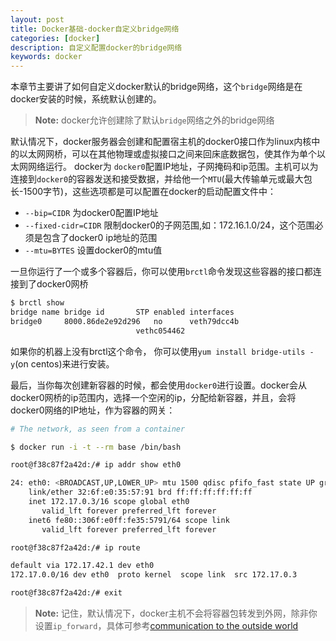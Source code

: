 ```yaml
---
layout: post
title: Docker基础-docker自定义bridge网络
categories: [docker]
description: 自定义配置docker的bridge网络
keywords: docker
---
```

本章节主要讲了如何自定义docker默认的bridge网络，这个`bridge`网络是在docker安装的时候，系统默认创建的。
> **Note:** docker允许创建除了默认`bridge`网络之外的bridge网络
<!--more-->
默认情况下，docker服务器会创建和配置宿主机的docker0接口作为linux内核中的以太网网桥，可以在其他物理或虚拟接口之间来回床底数据包，使其作为单个以太网网络运行。
docker为 `docker0`配置IP地址，子网掩码和ip范围。主机可以为连接到`docker0`的容器发送和接受数据，并给他一个`MTU`(最大传输单元或最大包长-1500字节)，这些选项都是可以配置在docker的启动配置文件中：
* `--bip=CIDR` 为docker0配置IP地址
* `--fixed-cidr=CIDR` 限制docker0的子网范围,如：172.16.1.0/24，这个范围必须是包含了docker0 ip地址的范围
* `--mtu=BYTES` 设置docker0的mtu值

一旦你运行了一个或多个容器后，你可以使用`brctl`命令发现这些容器的接口都连接到了docker0网桥
```bash
$ brctl show
bridge name	bridge id		STP enabled	interfaces
bridge0		8000.86de2e92d296	no		veth79dcc4b
							vethc054462
```
如果你的机器上没有brctl这个命令， 你可以使用`yum install bridge-utils -y`(on centos)来进行安装。

最后，当你每次创建新容器的时候，都会使用`docker0`进行设置。docker会从docker0网桥的ip范围内，选择一个空闲的ip，分配给新容器，并且，会将docker0网络的IP地址，作为容器的网关：
```bash
# The network, as seen from a container

$ docker run -i -t --rm base /bin/bash

root@f38c87f2a42d:/# ip addr show eth0

24: eth0: <BROADCAST,UP,LOWER_UP> mtu 1500 qdisc pfifo_fast state UP group default qlen 1000
    link/ether 32:6f:e0:35:57:91 brd ff:ff:ff:ff:ff:ff
    inet 172.17.0.3/16 scope global eth0
       valid_lft forever preferred_lft forever
    inet6 fe80::306f:e0ff:fe35:5791/64 scope link
       valid_lft forever preferred_lft forever

root@f38c87f2a42d:/# ip route

default via 172.17.42.1 dev eth0
172.17.0.0/16 dev eth0  proto kernel  scope link  src 172.17.0.3

root@f38c87f2a42d:/# exit
```

> **Note:** 记住，默认情况下，docker主机不会将容器包转发到外网，除非你设置`ip_forward`，具体可参考[communication to the outside world](https://docs.docker.com/engine/userguide/networking/default_network/container-communication/#communicating-to-the-outside-world)

